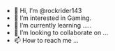 - 👋 Hi, I’m @rockrider143
- 👀 I’m interested in Gaming.
- 🌱 I’m currently learning .....
- 💞️ I’m looking to collaborate on ...
- 📫 How to reach me ...

<!---
rockrider143/rockrider143 is a ✨ special ✨ repository because its `README.md` (this file) appears on your GitHub profile.
You can click the Preview link to take a look at your changes.
--->
